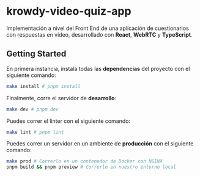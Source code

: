 # krowdy-video-quiz-app

Implementación a nivel del Front End de una aplicación de cuestionarios con respuestas en video, desarrollado con **React**, **WebRTC** y **TypeScript**.

## Getting Started

En primera instancia, instala todas las **dependencias** del proyecto con el siguiente comando:

```bash
make install # pnpm install
```

Finalmente, corre el servidor de **desarrollo**:

```bash
make dev # pnpm dev
```

Puedes correr el linter con el siguiente comando:

```bash
make lint # pnpm lint
```

Puedes correr un servidor en un ambiente de **producción** con el siguiente comando:

```bash
make prod # Correrlo en un contenedor de Docker con NGINX
pnpm build && pnpm preview # Correrlo en nuestro entorno local
```
